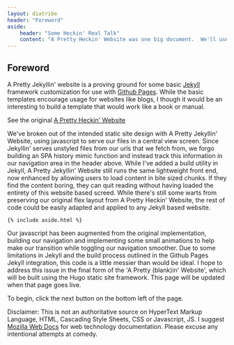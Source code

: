```yaml
---
layout: diatribe
header: "Foreword"
aside:
    header: "Some Heckin' Real Talk"
    content: "A Pretty Heckin' Website was one big document.  We'll use to Jekyll to serve the same content, but in digestible pieces."
---
```


## Foreword

A Pretty Jekyllin' website is a proving ground for some basic [Jekyll](https://jekyllrb.com) framework customization for use with [Github Pages](https://docs.github.com/en/pages).  While the basic templates encourage usage for websites like blogs, I though it would be an interesting to build a template that would work like a book or manual.  

See the original [A Pretty Heckin' Website](https://philotfarnsworth.github.io/APrettyHeckinWebsite/)

<div>
    <p>
        We've broken out of the intended static site design with A Pretty Jekyllin' Website, using javascript to serve our files in a central view screen.  Since Jekyllin' serves unstyled files from our urls that we fetch from, we forgo building an SPA history mimic function and instead track this information in our navigation area in the header above.  While I've added a build utility in Jekyll, A Pretty Jekyllin' Website still runs the same lightweight front end, now enhanced by allowing users to load content in bite sized chunks.  If they find the content boring, they can quit reading without having loaded the entirety of this website based screed.  While there's still some warts from preserving our original flex layout from A Pretty Heckin' Website, the rest of code could be easily adapted and applied to any Jekyll based website.
    </p>

    {% include aside.html %}
</div>

Our javascript has been augmented from the original implementation, building our navigation and implementing some small animations to help make our transition while toggling our navigation smoother.  Due to some limitations in Jekyll and the build process outlined in the Github Pages Jekyll integration, this code is a little messier than would be ideal.  I hope to address this issue in the final form of the 'A Pretty (blank)in' Website', which will be built using the Hugo static site framework.  This page will be updated when that page goes live.

To begin, click the next button on the bottom left of the page.

<p class="disclaimer">
    Disclaimer: This is not an authoritative source on HyperText Markup Language,
    <abbr>HTML</abbr>, Cascading Style Sheets, <abbr>CSS</abbr> or Javascript, <abbr>JS</abbr>.
    I suggest <a href="https://developer.mozilla.org/">Mozilla Web Docs</a> for web technology documentation.
    Please excuse any intentional attempts at comedy.
</p>
